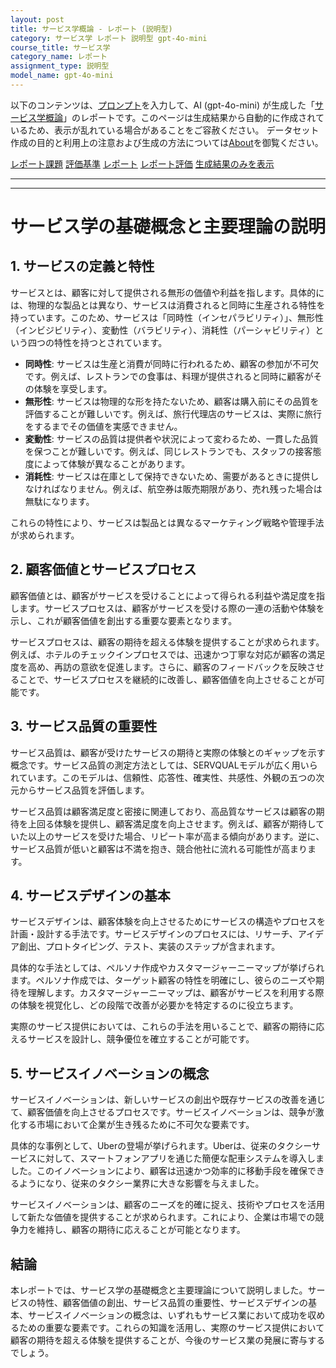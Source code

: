 ```yaml
---
layout: post
title: サービス学概論 - レポート (説明型)
category: サービス学 レポート 説明型 gpt-4o-mini
course_title: サービス学
category_name: レポート
assignment_type: 説明型
model_name: gpt-4o-mini
---
```


以下のコンテンツは、[プロンプト](https://github.com/takedatoshiyuki/synthetic_assignments/tree/main/generated/サービス学/gpt-4o-mini/prompt_レポート-説明型.md)を入力して、AI (gpt-4o-mini) が生成した「[サービス学概論](/contents/サービス学/)」のレポートです。このページは生成結果から自動的に作成されているため、表示が乱れている場合があることをご容赦ください。
データセット作成の目的と利用上の注意および生成の方法については[About](/About)を御覧ください。

[レポート課題](../レポート課題-説明型)
[評価基準](../評価基準-説明型)
[レポート](../レポート-説明型)
[レポート評価](../レポート評価-説明型)
[生成結果のみを表示](https://github.com/takedatoshiyuki/synthetic_assignments/tree/main/generated/サービス学/gpt-4o-mini/レポート-説明型.md)
  

***
***
  
# サービス学の基礎概念と主要理論の説明

## 1. サービスの定義と特性

サービスとは、顧客に対して提供される無形の価値や利益を指します。具体的には、物理的な製品とは異なり、サービスは消費されると同時に生産される特性を持っています。このため、サービスは「同時性（インセパラビリティ）」、無形性（インビジビリティ）、変動性（バラビリティ）、消耗性（パーシャビリティ）という四つの特性を持つとされています。

- **同時性**: サービスは生産と消費が同時に行われるため、顧客の参加が不可欠です。例えば、レストランでの食事は、料理が提供されると同時に顧客がその体験を享受します。
- **無形性**: サービスは物理的な形を持たないため、顧客は購入前にその品質を評価することが難しいです。例えば、旅行代理店のサービスは、実際に旅行をするまでその価値を実感できません。
- **変動性**: サービスの品質は提供者や状況によって変わるため、一貫した品質を保つことが難しいです。例えば、同じレストランでも、スタッフの接客態度によって体験が異なることがあります。
- **消耗性**: サービスは在庫として保持できないため、需要があるときに提供しなければなりません。例えば、航空券は販売期限があり、売れ残った場合は無駄になります。

これらの特性により、サービスは製品とは異なるマーケティング戦略や管理手法が求められます。

## 2. 顧客価値とサービスプロセス

顧客価値とは、顧客がサービスを受けることによって得られる利益や満足度を指します。サービスプロセスは、顧客がサービスを受ける際の一連の活動や体験を示し、これが顧客価値を創出する重要な要素となります。

サービスプロセスは、顧客の期待を超える体験を提供することが求められます。例えば、ホテルのチェックインプロセスでは、迅速かつ丁寧な対応が顧客の満足度を高め、再訪の意欲を促進します。さらに、顧客のフィードバックを反映させることで、サービスプロセスを継続的に改善し、顧客価値を向上させることが可能です。

## 3. サービス品質の重要性

サービス品質は、顧客が受けたサービスの期待と実際の体験とのギャップを示す概念です。サービス品質の測定方法としては、SERVQUALモデルが広く用いられています。このモデルは、信頼性、応答性、確実性、共感性、外観の五つの次元からサービス品質を評価します。

サービス品質は顧客満足度と密接に関連しており、高品質なサービスは顧客の期待を上回る体験を提供し、顧客満足度を向上させます。例えば、顧客が期待していた以上のサービスを受けた場合、リピート率が高まる傾向があります。逆に、サービス品質が低いと顧客は不満を抱き、競合他社に流れる可能性が高まります。

## 4. サービスデザインの基本

サービスデザインは、顧客体験を向上させるためにサービスの構造やプロセスを計画・設計する手法です。サービスデザインのプロセスには、リサーチ、アイデア創出、プロトタイピング、テスト、実装のステップが含まれます。

具体的な手法としては、ペルソナ作成やカスタマージャーニーマップが挙げられます。ペルソナ作成では、ターゲット顧客の特性を明確にし、彼らのニーズや期待を理解します。カスタマージャーニーマップは、顧客がサービスを利用する際の体験を視覚化し、どの段階で改善が必要かを特定するのに役立ちます。

実際のサービス提供においては、これらの手法を用いることで、顧客の期待に応えるサービスを設計し、競争優位を確立することが可能です。

## 5. サービスイノベーションの概念

サービスイノベーションは、新しいサービスの創出や既存サービスの改善を通じて、顧客価値を向上させるプロセスです。サービスイノベーションは、競争が激化する市場において企業が生き残るために不可欠な要素です。

具体的な事例として、Uberの登場が挙げられます。Uberは、従来のタクシーサービスに対して、スマートフォンアプリを通じた簡便な配車システムを導入しました。このイノベーションにより、顧客は迅速かつ効率的に移動手段を確保できるようになり、従来のタクシー業界に大きな影響を与えました。

サービスイノベーションは、顧客のニーズを的確に捉え、技術やプロセスを活用して新たな価値を提供することが求められます。これにより、企業は市場での競争力を維持し、顧客の期待に応えることが可能となります。

## 結論

本レポートでは、サービス学の基礎概念と主要理論について説明しました。サービスの特性、顧客価値の創出、サービス品質の重要性、サービスデザインの基本、サービスイノベーションの概念は、いずれもサービス業において成功を収めるための重要な要素です。これらの知識を活用し、実際のサービス提供において顧客の期待を超える体験を提供することが、今後のサービス業の発展に寄与するでしょう。
